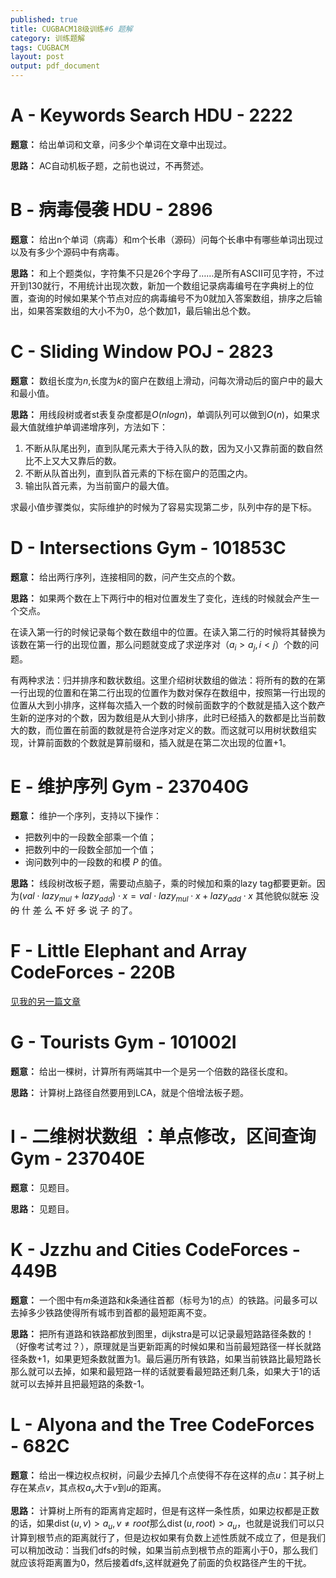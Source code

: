 ```yaml
---
published: true
title: CUGBACM18级训练#6 题解
category: 训练题解
tags: CUGBACM
layout: post
output: pdf_document
---
```

<!-- more -->
# A - Keywords Search HDU - 2222 

**题意：** 给出单词和文章，问多少个单词在文章中出现过。

**思路：** AC自动机板子题，之前也说过，不再赘述。

# B - 病毒侵袭 HDU - 2896 

**题意：** 给出n个单词（病毒）和m个长串（源码）问每个长串中有哪些单词出现过以及有多少个源码中有病毒。

**思路：** 和上个题类似，字符集不只是26个字母了……是所有ASCII可见字符，不过开到130就行，不用统计出现次数，新加一个数组记录病毒编号在字典树上的位置，查询的时候如果某个节点对应的病毒编号不为0就加入答案数组，排序之后输出，如果答案数组的大小不为0，总个数加1，最后输出总个数。

# C - Sliding Window POJ - 2823 

**题意：** 数组长度为$n$,长度为$k$的窗户在数组上滑动，问每次滑动后的窗户中的最大和最小值。

**思路：** 用线段树或者st表复杂度都是$O(nlogn)$，单调队列可以做到$O(n)$，如果求最大值就维护单调递增序列，方法如下：
1. 不断从队尾出列，直到队尾元素大于待入队的数，因为又小又靠前面的数自然比不上又大又靠后的数。
2. 不断从队首出列，直到队首元素的下标在窗户的范围之内。
3. 输出队首元素，为当前窗户的最大值。

求最小值步骤类似，实际维护的时候为了容易实现第二步，队列中存的是下标。

# D - Intersections Gym - 101853C 

**题意：** 给出两行序列，连接相同的数，问产生交点的个数。

**思路：** 如果两个数在上下两行中的相对位置发生了变化，连线的时候就会产生一个交点。

在读入第一行的时候记录每个数在数组中的位置。在读入第二行的时候将其替换为该数在第一行的出现位置，那么问题就变成了求逆序对（$a_i>a_j,i<j$）个数的问题。

有两种求法：归并排序和数状数组。这里介绍树状数组的做法：将所有的数的在第一行出现的位置和在第二行出现的位置作为数对保存在数组中，按照第一行出现的位置从大到小排序，这样每次插入一个数的时候前面数字的个数就是插入这个数产生新的逆序对的个数，因为数组是从大到小排序，此时已经插入的数都是比当前数大的数，而位置在前面的数就是符合逆序对定义的数。而这就可以用树状数组实现，计算前面数的个数就是算前缀和，插入就是在第二次出现的位置+1。

# E - 维护序列 Gym - 237040G

**题意：** 维护一个序列，支持以下操作：

* 把数列中的一段数全部乘一个值；
* 把数列中的一段数全部加一个值；
* 询问数列中的一段数的和模 $P$ 的值。

**思路：** 线段树改板子题，需要动点脑子，乘的时候加和乘的lazy tag都要更新。因为$(val\cdot lazy_{mul}+lazy_{add})\cdot x=val\cdot lazy_{mul}\cdot x+lazy_{add}\cdot x$ 其他貌似就~~忘~~ 没 ~~的~~  什 ~~差~~ 么 ~~不~~ 好 ~~多~~ 说 ~~了~~ 的了。

# F - Little Elephant and Array CodeForces - 220B 

[见我的另一篇文章](https://thallium.github.io/%E9%A2%98%E8%A7%A3/2019/09/26/cf220B/)

# G - Tourists Gym - 101002I 

**题意：** 给出一棵树，计算所有两端其中一个是另一个倍数的路径长度和。

**思路：** 计算树上路径自然要用到LCA，就是个倍增法板子题。

# I - 二维树状数组 ：单点修改，区间查询 Gym - 237040E 

**题意：** 见题目。

**思路：** 见题目。

# K - Jzzhu and Cities CodeForces - 449B 

**题意：** 一个图中有$m$条道路和$k$条通往首都（标号为1的点）的铁路。问最多可以去掉多少铁路使得所有城市到首都的最短距离不变。

**思路：** 把所有道路和铁路都放到图里，dijkstra是可以记录最短路路径条数的！（好像考试考过？），原理就是当更新距离的时候如果和当前最短路径一样长就路径条数+1，如果更短条数就置为1。最后遍历所有铁路，如果当前铁路比最短路长那么就可以去掉，如果和最短路一样的话就要看最短路还剩几条，如果大于1的话就可以去掉并且把最短路的条数-1。

# L - Alyona and the Tree CodeForces - 682C 

**题意：** 给出一棵边权点权树，问最少去掉几个点使得不存在这样的点$u$：其子树上存在某点$v$，其点权$a_v$大于$v$到$u$的距离。

**思路：** 计算树上所有的距离肯定超时，但是有这样一条性质，如果边权都是正数的话，如果$\operatorname{dist}(u,v)> a_u,v\not = root$那么$\operatorname{dist}(u,root)>a_u$，也就是说我们可以只计算到根节点的距离就行了，但是边权如果有负数上述性质就不成立了，但是我们可以稍加改动：当我们dfs的时候，如果当前点到根节点的距离小于0，那么我们就应该将距离置为0，然后接着dfs,这样就避免了前面的负权路径产生的干扰。